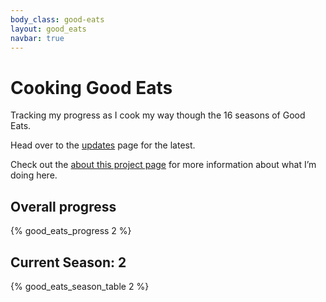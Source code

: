 ```yaml
---
body_class: good-eats
layout: good_eats
navbar: true
---
```


# Cooking Good Eats

Tracking my progress as I cook my way though the 16 seasons of Good
Eats.

Head over to the [updates](updates.html) page for the latest.

Check out the [about this project page](about.html) for more information
about what I’m doing here.

## Overall progress

{% good_eats_progress 2 %}

## Current Season: 2

{% good_eats_season_table 2 %}

<script type="text/javascript">
    $(function() {
        $('.main table').tablesorter();
    });
</script>
